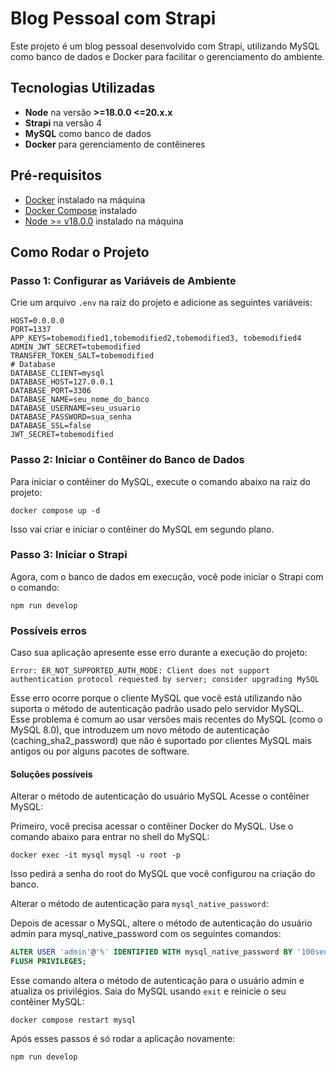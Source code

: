 # Blog Pessoal com Strapi

Este projeto é um blog pessoal desenvolvido com Strapi, utilizando MySQL como banco de dados e Docker para facilitar o gerenciamento do ambiente.

## Tecnologias Utilizadas

- **Node** na versão **>=18.0.0 <=20.x.x**
- **Strapi** na versão 4
- **MySQL** como banco de dados
- **Docker** para gerenciamento de contêineres

## Pré-requisitos

- [Docker](https://www.docker.com/get-started) instalado na máquina
- [Docker Compose](https://docs.docker.com/compose/install/) instalado
- [Node >= v18.0.0](https://nodejs.org/en) instalado na máquina

## Como Rodar o Projeto

### Passo 1: Configurar as Variáveis de Ambiente

Crie um arquivo `.env` na raiz do projeto e adicione as seguintes variáveis:

```
HOST=0.0.0.0
PORT=1337
APP_KEYS=tobemodified1,tobemodified2,tobemodified3, tobemodified4
ADMIN_JWT_SECRET=tobemodified
TRANSFER_TOKEN_SALT=tobemodified
# Database
DATABASE_CLIENT=mysql
DATABASE_HOST=127.0.0.1
DATABASE_PORT=3306
DATABASE_NAME=seu_nome_do_banco
DATABASE_USERNAME=seu_usuario
DATABASE_PASSWORD=sua_senha
DATABASE_SSL=false
JWT_SECRET=tobemodified
```

### Passo 2: Iniciar o Contêiner do Banco de Dados

Para iniciar o contêiner do MySQL, execute o comando abaixo na raiz do projeto:

```
docker compose up -d
```

Isso vai criar e iniciar o contêiner do MySQL em segundo plano.

### Passo 3: Iniciar o Strapi
Agora, com o banco de dados em execução, você pode iniciar o Strapi com o comando:

```
npm run develop
```

### Possíveis erros

Caso sua aplicação apresente esse erro durante a execução do projeto:

```
Error: ER_NOT_SUPPORTED_AUTH_MODE: Client does not support authentication protocol requested by server; consider upgrading MySQL 
```

Esse erro ocorre porque o cliente MySQL que você está utilizando não suporta o método de autenticação padrão usado pelo servidor MySQL. Esse problema é comum ao usar versões mais recentes do MySQL (como o MySQL 8.0), que introduzem um novo método de autenticação (caching_sha2_password) que não é suportado por clientes MySQL mais antigos ou por alguns pacotes de software.

#### Soluções possíveis

Alterar o método de autenticação do usuário MySQL
Acesse o contêiner MySQL:

Primeiro, você precisa acessar o contêiner Docker do MySQL. Use o comando abaixo para entrar no shell do MySQL:

```
docker exec -it mysql mysql -u root -p
```
Isso pedirá a senha do root do MySQL que você configurou na criação do banco.

Alterar o método de autenticação para ```mysql_native_password```:

Depois de acessar o MySQL, altere o método de autenticação do usuário admin para mysql_native_password com os seguintes comandos:

```sql
ALTER USER 'admin'@'%' IDENTIFIED WITH mysql_native_password BY '100senha';
FLUSH PRIVILEGES;
```
Esse comando altera o método de autenticação para o usuário admin e atualiza os privilégios. Saia do MySQL usando ```exit``` e reinicie o seu contêiner MySQL:

```
docker compose restart mysql
```

Após esses passos é só rodar a aplicação novamente:

```
npm run develop
```
